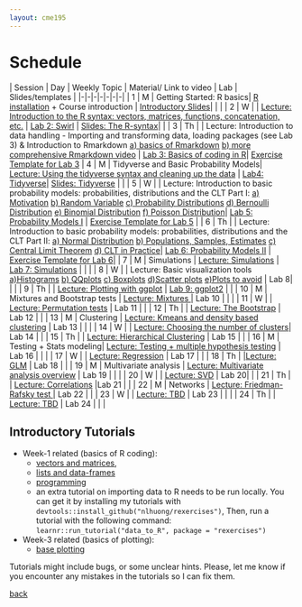 ```yaml
---
layout: cme195
---
```


# [](#schedule) Schedule

| Session | Day | Weekly Topic | Material/ Link to video | Lab | Slides/templates |
|-|-|-|-|-|-|-|
| 1 | M | Getting Started: R basics| [R installation](./installation) + Course introduction | [Introductory Slides](./assets/lectures/Lecture1_Intro.html)|  |  | 
| 2 | W | | [Lecture:  Introduction to the R syntax: vectors, matrices, functions, concatenation, etc.](https://www.youtube.com/watch?v=iffR3fWv4xw&list=PLOU2XLYxmsIK9qQfztXeybpHvru-TrqAP) | [Lab 2: Swirl](./assets/lectures/Lab1-setup/Lec1_Exercises.nb.html) | [Slides: The R-syntax](./assets/lectures/Lecture1_IntroCoding.html)| |
| 3 | Th | | Lecture: Introduction to data handling - Importing and transforming data, loading packages (see Lab 3) & Introduction to Rmarkdown [a) basics of Rmarkdown](https://www.youtube.com/watch?v=tKUufzpoHDE) [b) more comprehensive Rmarkdown video](https://www.youtube.com/watch?v=MGWtn5-CFFI) | [Lab 3: Basics of coding in R](./assets/lectures/Lab1_setup/Lecture1_Intro2Markdown.html)|    [Exercise Template for Lab 3](./assets/lectures/Lab1-setup/template-exerciseweek1.Rmd)
| 4 | M | Tidyverse and Basic Probability Models| [Lecture: Using the tidyverse syntax and cleaning up the data]() | [Lab4: Tidyverse](./assets/lectures/Labs-Week2/session4_Exercises.nb.html)| [Slides: Tidyverse](./assets/lectures/Lecture_tidyverse.html) |  |
| 5 | W |  | Lecture: Introduction to basic probability models: probabilities, distributions and the CLT Part I:  [a) Motivation](https://www.youtube.com/watch?v=6nvhFgmrvLE) [b) Random Variable](https://www.youtube.com/watch?v=AxJf1nXrW8U) [c) Probability Distributions](https://www.youtube.com/watch?v=govBS0uJ9GA) [d) Bernoulli Distribution](https://www.youtube.com/watch?v=bT1p5tJwn_0) [e) Binomial Distribution](https://www.youtube.com/watch?v=qIzC1-9PwQo&t=47s) [f) Poisson Distribution](https://www.youtube.com/watch?v=jmqZG6roVqU&t=4s)| [Lab 5: Probability Models I](./biox-rbootcamp.github.io/assets/lectures/session5.html) |   [Exercise Template for Lab 5](./biox-rbootcamp.github.io/assets/lectures/session5.Rmd) |
| 6 | Th |  | Lecture: Introduction to basic probability models: probabilities, distributions and the CLT Part II: [a) Normal Distribution](https://www.youtube.com/watch?v=fwaxgik7aj4) [b) Populations, Samples, Estimates](https://www.youtube.com/watch?v=99WNX608k0Y) [c) Central Limit Theorem](https://www.youtube.com/watch?v=aYA8ZG-ltqQ) [d) CLT in Practice](https://www.youtube.com/watch?v=QOeoxOgYpzU)| [Lab 6: Probability Models II](./biox-rbootcamp.github.io/assets/lectures/session6.html) |   [Exercise Template for Lab 6](./biox-rbootcamp.github.io/assets/lectures/session6.Rmd)|
| 7 | M | Simulations | [Lecture: Simulations]() | [Lab 7: Simulations](./biox-rbootcamp.github.io/assets/lectures/Lab2_simulations/Lab2_simulations.html)  | |  |
| 8 | W |  | Lecture: Basic visualization tools  [a)Histograms](https://www.youtube.com/watch?v=UaXYRf6qtEg) [b) QQplots](https://www.youtube.com/watch?v=5F62EwMF26c) [c) Boxplots](https://www.youtube.com/watch?v=Hh-Pd23OmVo) [d)Scatter plots](https://www.youtube.com/watch?v=dmJzInKpuRE) [e)Plots to avoid](https://www.youtube.com/watch?v=p-dYnSbBTa8) | Lab 8|  |  |
| 9 | Th |  | [Lecture:  Plotting with ggplot](https://drive.google.com/file/d/1BBNvt2EWtZnixHbGxnXg-vbivP7Iu0EI/view?usp=sharing) | [Lab 9: ggplot2](./biox-rbootcamp.github.io/assets/lectures/Lab3_graphics/Lab3_graphics.html)  |  |
| 10 | M | Mixtures and Bootstrap tests | [Lecture: Mixtures ](https://drive.google.com/file/d/1aXFkzL1tWYLnAf5PKkwMGvai6NUaHrnb/view?usp=sharing)  | Lab 10 |  |  |
| 11 | W |  | [Lecture: Permutation tests]()  | Lab 11 |  |
| 12 | Th |  | [Lecture: The Bootstrap]()  |  Lab 12 |  |
| 13 | M | Clustering | [Lecture: Kmeans and density based clustering](https://drive.google.com/file/d/1ekIRX3Fi_TWMnwJhTeW4RrXslfot_sVE/view?usp=sharing) | Lab 13 |  |  |
| 14 | W |  | [Lecture: Choosing the number of clusters]()| Lab 14 |  |
| 15 | Th |  |  [Lecture: Hierarchical Clustering]() | Lab 15  |  |
| 16 | M | Testing + Stats modeling| [Lecture: Testing + multiple hypothesis testing]() | Lab 16 |  |  |
| 17 | W |  | [Lecture: Regression]() | Lab 17 |  |
| 18 | Th |  |[Lecture: GLM]() |  Lab 18 |  |
| 19 | M |  Multivariate analysis | [Lecture: Multivariate analysis overview](https://drive.google.com/file/d/1BBNvt2EWtZnixHbGxnXg-vbivP7Iu0EI/view?usp=sharing)  | Lab 19 |  |  |
| 20 | W |  |  [Lecture: SVD]() | Lab 20|  |
| 21 | Th |  | [Lecture: Correlations]() |Lab 21  |  |
| 22 | M | Networks | [Lecture: Friedman-Rafsky test ]()  | Lab 22 |  |
| 23 | W |  | [Lecture: TBD]() | Lab 23 |  |  |
| 24 | Th | | [Lecture: TBD]() | Lab 24 |  |  |


## [](#tut) Introductory Tutorials

* Week-1 related (basics of R coding):
    + [vectors and matrices](https://cme195.shinyapps.io/vectors_and_matrices/),
    + [lists and data-frames](https://cme195.shinyapps.io/lists_and_data_frames/)
    + [programming](https://cme195.shinyapps.io/programming/)
    +  an extra tutorial on importing data to R needs to be run locally. You can
get it by installing my tutorials with `devtools::install_github("nlhuong/rexercises")`,
Then, run a tutorial with the following command:  
`learnr::run_tutorial("data_to_R", package = "rexercises")`
* Week-3 related (basics of plotting):
    + [base plotting](https://cme195.shinyapps.io/base_plotting/)

Tutorials might include bugs, or some unclear hints. Please, let me know
if you encounter any mistakes in the tutorials so I can fix them.

[back](./)
